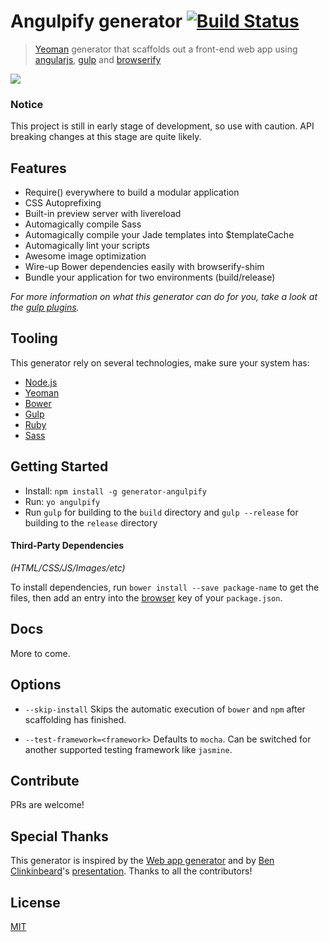 # Angulpify generator [![Build Status](https://secure.travis-ci.org/jgoux/generator-angulpify.svg?branch=master)](http://travis-ci.org/jgoux/generator-angulpify)

> [Yeoman](http://yeoman.io) generator that scaffolds out a front-end web app using [angularjs](https://angularjs.org/), [gulp](http://gulpjs.com/) and [browserify](http://browserify.org/)

![](http://i.imgur.com/ucUfQQz.png)


### Notice

This project is still in early stage of development, so use with caution. API breaking changes at this stage are quite likely.


## Features

* Require() everywhere to build a modular application
* CSS Autoprefixing
* Built-in preview server with livereload
* Automagically compile Sass
* Automagically compile your Jade templates into $templateCache
* Automagically lint your scripts
* Awesome image optimization
* Wire-up Bower dependencies easily with browserify-shim
* Bundle your application for two environments (build/release)

*For more information on what this generator can do for you, take a look at the [gulp plugins](app/templates/_package.json).*

## Tooling

This generator rely on several technologies, make sure your system has:
- [Node.js](http://nodejs.org)
- [Yeoman](http://yeoman.io/learning/index.html)
- [Bower](http://bower.io/#install-bower)
- [Gulp](http://gulpjs.com)
- [Ruby](https://www.ruby-lang.org/en/installation/)
- [Sass](http://sass-lang.com/install)


## Getting Started

- Install: `npm install -g generator-angulpify`
- Run: `yo angulpify`
- Run `gulp` for building to the `build` directory and `gulp --release` for building to the `release` directory


#### Third-Party Dependencies

*(HTML/CSS/JS/Images/etc)*

To install dependencies, run `bower install --save package-name` to get the files, then add an entry into the [browser](app/templates/_package.json#L32) key of your `package.json`.


## Docs

More to come.


## Options

- `--skip-install`
  Skips the automatic execution of `bower` and `npm` after scaffolding has finished.

- `--test-framework=<framework>`
  Defaults to `mocha`. Can be switched for another supported testing framework like `jasmine`.


## Contribute

PRs are welcome!


## Special Thanks

This generator is inspired by the [Web app generator](https://github.com/yeoman/generator-gulp-webapp) and by [Ben Clinkinbeard](@bclinkinbeard)'s [presentation](http://benclinkinbeard.com/talks/2014/ng-conf/).
Thanks to all the contributors!


## License

[MIT](https://tldrlegal.com/license/mit-license)
